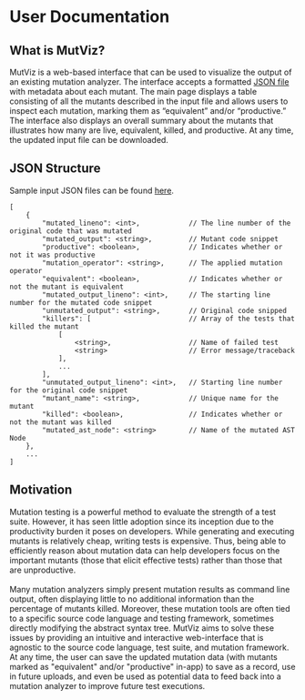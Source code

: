# User Documentation

## What is MutViz?

MutViz is a web-based interface that can be used to visualize the output of an existing mutation analyzer. The interface accepts a formatted [JSON file](#json-structure) with metadata about each mutant. The main page displays a table consisting of all the mutants described in the input file and allows users to inspect each mutation, marking them as “equivalent” and/or “productive.” The interface also displays an overall summary about the mutants that illustrates how many are live, equivalent, killed, and productive. At any time, the updated input file can be downloaded.

## JSON Structure

Sample input JSON files can be found [here](../example_json).
```
[
    {
        "mutated_lineno": <int>,            // The line number of the original code that was mutated
        "mutated_output": <string>,         // Mutant code snippet
        "productive": <boolean>,            // Indicates whether or not it was productive
        "mutation_operator": <string>,      // The applied mutation operator
        "equivalent": <boolean>,            // Indicates whether or not the mutant is equivalent
        "mutated_output_lineno": <int>,     // The starting line number for the mutated code snippet
        "unmutated_output": <string>,       // Original code snipped
        "killers": [                        // Array of the tests that killed the mutant
            [
                <string>,                   // Name of failed test
                <string>                    // Error message/traceback
            ],
            ...
        ],
        "unmutated_output_lineno": <int>,   // Starting line number for the original code snippet
        "mutant_name": <string>,            // Unique name for the mutant
        "killed": <boolean>,                // Indicates whether or not the mutant was killed
        "mutated_ast_node": <string>        // Name of the mutated AST Node
    },
    ...
]
```

## Motivation

Mutation testing is a powerful method to evaluate the strength of a test suite. However, it has seen little adoption since its inception due to the productivity burden it poses on developers. While generating and executing mutants is relatively cheap, writing tests is expensive. Thus, being able to efficiently reason about mutation data can help developers focus on the important mutants (those that elicit effective tests) rather than those that are unproductive.<br><br>
Many mutation analyzers simply present mutation results as command line output, often displaying little to no additional information than the percentage of mutants killed. Moreover, these mutation tools are often tied to a specific source code language and testing framework, sometimes directly modifying the abstract syntax tree. MutViz aims to solve these issues by providing an intuitive and interactive web-interface that is agnostic to the source code language, test suite, and mutation framework. At any time, the user can save the updated mutation data (with mutants marked as "equivalent" and/or "productive" in-app) to save as a record, use in future uploads, and even be used as potential data to feed back into a mutation analyzer to improve future test executions.
